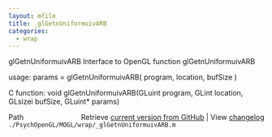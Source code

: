 ```yaml
---
layout: mfile
title: _glGetnUniformuivARB
categories:
  - wrap
---
```


glGetnUniformuivARB  Interface to OpenGL function glGetnUniformuivARB

usage:  params = glGetnUniformuivARB\( program, location, bufSize \)

C function:  void glGetnUniformuivARB\(GLuint program, GLint location, GLsizei bufSize, GLuint\* params\)


<div class="code_header" style="text-align:right;">
  <span style="float:left;">Path&nbsp;&nbsp;</span> <span class="counter">Retrieve <a href=
  "https://raw.github.com/Psychtoolbox-3/Psychtoolbox-3/beta/./PsychOpenGL/MOGL/wrap/_glGetnUniformuivARB.m">current version from GitHub</a> | View <a href=
  "https://github.com/Psychtoolbox-3/Psychtoolbox-3/commits/beta/./PsychOpenGL/MOGL/wrap/_glGetnUniformuivARB.m">changelog</a></span>
</div>
<div class="code">
  <code>./PsychOpenGL/MOGL/wrap/_glGetnUniformuivARB.m</code>
</div>
